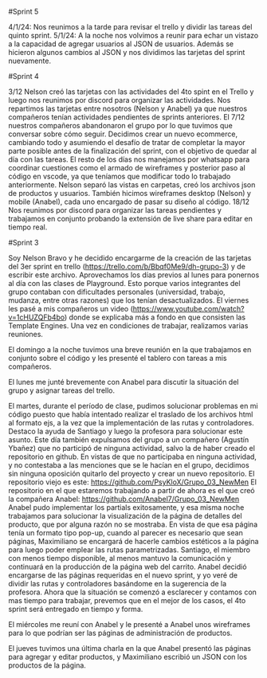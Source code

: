 #Sprint 5

4/1/24: Nos reunimos a la tarde para revisar el trello y dividir las tareas del quinto sprint.
5/1/24: A la noche nos volvimos a reunir para echar un vistazo a la capacidad de agregar usuarios al JSON de usuarios. Además se hicieron algunos cambios al JSON y nos dividimos las tarjetas del sprint nuevamente.




#Sprint 4

3/12 Nelson creó las tarjetas con las actividades del 4to spint en el Trello y luego nos reunimos por discord para organizar las actividades. Nos repartimos las tarjetas entre nosotros (Nelson y Anabel) ya que nuestros compañeros tenían actividades pendientes de sprints anteriores.
El 7/12 nuestros compañeros abandonaron el grupo por lo que tuvimos que conversar sobre cómo seguir.
Decidimos crear un nuevo ecommerce, cambiando todo y asumiendo el desafío de tratar de completar la mayor parte posible antes de la finalización del sprint, con el objetivo de quedar al día con las tareas.
El resto de los días nos manejamos por whatsapp para coordinar cuestiones como el armado de wireframes y posterior paso al código en vscode, ya que teníamos que modificar todo lo trabajado anteriormente. Nelson separó las vistas en carpetas, creó los archivos json de productos y usuarios. También hicimos wireframes desktop (Nelson) y mobile (Anabel), cada uno encargado de pasar su diseño al código.
18/12 Nos reunimos por discord para organizar las tareas pendientes y trabajamos en conjunto probando la extensión de live share para editar en tiempo real. 

#Sprint 3

Soy Nelson Bravo y he decidido encargarme de la creación de las tarjetas del 3er sprint en trello (https://trello.com/b/Bbqf0Me9/dh-grupo-3) y de escribir este archivo.
Aprovechamos los días previos al lunes para ponernos al día con las clases de Playground. Esto porque varios integrantes del grupo contaban con dificultades personales (universidad, trabajo, mudanza, entre otras razones) que los tenían desactualizados. El viernes les pasé a mis compañeros un video (https://www.youtube.com/watch?v=1cHUZQFb4bo) donde se explicaba más a fondo en que consisten las Template Engines.
Una vez en condiciones de trabajar, realizamos varias reuniones.

El domingo a la noche tuvimos una breve reunión en la que trabajamos en conjunto sobre el código y les presenté el tablero con tareas a mis compañeros.

El lunes me junté brevemente con Anabel para discutir la situación del grupo y asignar tareas del trello.

El martes, durante el período de clase, pudimos solucionar problemas en mi código puesto que había intentado realizar el traslado de los archivos html al formato ejs, a la vez que la implementación de las rutas y controladores. Destaco la ayuda de Santiago y luego la profesora para solucionar este asunto. Este día también expulsamos del grupo a un compañero (Agustín Ybañez) que no participó de ninguna actividad, salvo la de haber creado el repositorio en github. En vistas de que no participaba en ninguna actividad, y no contestaba a las menciones que se le hacían en el grupo, decidimos sin ninguna oposición quitarlo del proyecto y crear un nuevo repositorio.
El repositorio viejo es este: https://github.com/PsyKloX/Grupo_03_NewMen
El repositorio en el que estaremos trabajando a partir de ahora es el que creó la compañera Anabel: https://github.com/Anabel7/Grupo_03_NewMen
Anabel pudo implementar los partials exitosamente, y esa misma noche trabajamos para solucionar la visualización de la página de detalles del producto, que por alguna razón no se mostraba. En vista de que esa página tenía un formato tipo pop-up, cuando al parecer es necesario que sean páginas, Maximiliano se encargará de hacerle cambios estéticos a la página para luego poder emplear las rutas parametrizadas.
Santiago, el miembro con menos tiempo disponible, al menos mantuvo la comunicación y continuará en la producción de la página web del carrito.
Anabel decidió encargarse de las páginas requeridas en el nuevo sprint, y yo veré de dividir las rutas y controladores basándome en la sugerencia de la profesora. Ahora que la situación se comenzó a esclarecer y contamos con mas tiempo para trabajar, prevemos que en el mejor de los casos, el 4to sprint será entregado en tiempo y forma.

El miércoles me reuní con Anabel y le presenté a Anabel unos wireframes para lo que podrían ser las páginas de administración de productos.

El jueves tuvimos una última charla en la que Anabel presentó las páginas para agregar y editar productos, y Maximiliano escribió un JSON con los productos de la página.